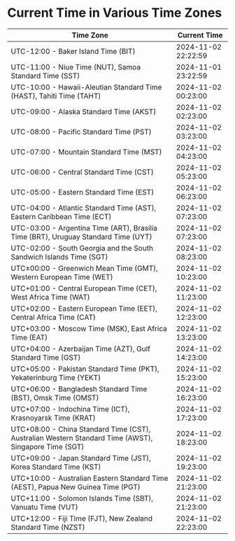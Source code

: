 # Current Time in Various Time Zones

| Time Zone | Current Time |
|-----------|--------------|
| UTC-12:00 - Baker Island Time (BIT) | 2024-11-02 22:22:59 |
| UTC-11:00 - Niue Time (NUT), Samoa Standard Time (SST) | 2024-11-01 23:22:59 |
| UTC-10:00 - Hawaii-Aleutian Standard Time (HAST), Tahiti Time (TAHT) | 2024-11-02 00:23:00 |
| UTC-09:00 - Alaska Standard Time (AKST) | 2024-11-02 02:23:00 |
| UTC-08:00 - Pacific Standard Time (PST) | 2024-11-02 03:23:00 |
| UTC-07:00 - Mountain Standard Time (MST) | 2024-11-02 04:23:00 |
| UTC-06:00 - Central Standard Time (CST) | 2024-11-02 05:23:00 |
| UTC-05:00 - Eastern Standard Time (EST) | 2024-11-02 06:23:00 |
| UTC-04:00 - Atlantic Standard Time (AST), Eastern Caribbean Time (ECT) | 2024-11-02 07:23:00 |
| UTC-03:00 - Argentina Time (ART), Brasília Time (BRT), Uruguay Standard Time (UYT) | 2024-11-02 07:23:00 |
| UTC-02:00 - South Georgia and the South Sandwich Islands Time (SGT) | 2024-11-02 08:23:00 |
| UTC±00:00 - Greenwich Mean Time (GMT), Western European Time (WET) | 2024-11-02 10:23:00 |
| UTC+01:00 - Central European Time (CET), West Africa Time (WAT) | 2024-11-02 11:23:00 |
| UTC+02:00 - Eastern European Time (EET), Central Africa Time (CAT) | 2024-11-02 12:23:00 |
| UTC+03:00 - Moscow Time (MSK), East Africa Time (EAT) | 2024-11-02 13:23:00 |
| UTC+04:00 - Azerbaijan Time (AZT), Gulf Standard Time (GST) | 2024-11-02 14:23:00 |
| UTC+05:00 - Pakistan Standard Time (PKT), Yekaterinburg Time (YEKT) | 2024-11-02 15:23:00 |
| UTC+06:00 - Bangladesh Standard Time (BST), Omsk Time (OMST) | 2024-11-02 16:23:00 |
| UTC+07:00 - Indochina Time (ICT), Krasnoyarsk Time (KRAT) | 2024-11-02 17:23:00 |
| UTC+08:00 - China Standard Time (CST), Australian Western Standard Time (AWST), Singapore Time (SGT) | 2024-11-02 18:23:00 |
| UTC+09:00 - Japan Standard Time (JST), Korea Standard Time (KST) | 2024-11-02 19:23:00 |
| UTC+10:00 - Australian Eastern Standard Time (AEST), Papua New Guinea Time (PGT) | 2024-11-02 21:23:00 |
| UTC+11:00 - Solomon Islands Time (SBT), Vanuatu Time (VUT) | 2024-11-02 21:23:00 |
| UTC+12:00 - Fiji Time (FJT), New Zealand Standard Time (NZST) | 2024-11-02 22:23:00 |

